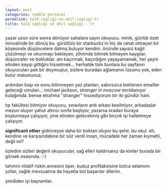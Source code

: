 ```yaml
---
layout: post
categories: ramble personal
permalink: halk-sagligi-ve-akil-sagligi-tr
title: halk sağlığı ve akıl sağlığı - tr
---
```

yazar uzun süre sonra dönüyor sahalara sayın okuyucu. minik, günlük özet minvalinde bir dönüş bu. gürültülü bir starbucks'ın hiç de rahat olmayan bir köşesinde düşüncelere dalmış buluyor kendini. önünde sayısız kağıt çözülmeyi ve okunmayı bekleyen, zihninde bitmek bilmeyen kaygılar, düşünceler ve bokluklar. anı kaçırmak, kaçırdığını yaşayamamak, her şeyin elinden kayıp gittiğini hissetmek... herhalde tüm bunlara bu sayfanın okuyucuları pek bir doymuştur, sizlere buradan ağlamanın lüzumu yok, eden bulur malumunuz.

ardından başı ve sonu bilinmeyen yaz planları, sabırsızca beklenen emailler geleceği umulan... michael jackson, *stranger in moscow* mırıldanıyor kulağımda. bense etrafıma "stranger" hissediyorum bir iki gündür hani.

tıp fakültesi bitmiyor okuyucu, sınavların ardı arkası kesilmiyor, arkadaşlar mezun oluyor yahut altıncı sınıfa başlıyor, yazarsa oradan buraya koşturmaya çalışıyor, yine elinden gelecekmiş gibi birçok işi halletmeye çalışıyor.

**significant other** gidinceyse daha bir boktan oluyor bu şehir, bu okul. eh, kendine ve karşısındakine bir söz verdi insan, mücadele her zaman kıymetli, değil mi?

özledim sizleri değerli okuyucular, sağ elleri kaldırsanız da kimler burada bir görsek esasında. :-)

tahmini rölatif riskin annesini öper, kuduz profilaksisine bolca selamımı yollar, sağlık mevzuatına da hayatta bol başarılar dilerim.

şimdiden iyi bayramlar.
